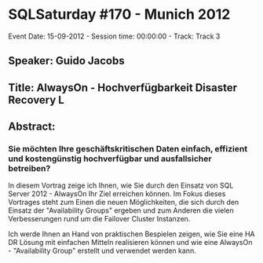 # SQLSaturday #170 - Munich 2012
Event Date: 15-09-2012 - Session time: 00:00:00 - Track: Track 3
## Speaker: Guido Jacobs
## Title: AlwaysOn - Hochverfügbarkeit  Disaster Recovery L
## Abstract:
### Sie möchten Ihre geschäftskritischen Daten einfach, effizient und kostengünstig hochverfügbar und ausfallsicher betreiben?
In diesem Vortrag zeige ich Ihnen, wie Sie durch den Einsatz von SQL Server 2012 - AlwaysOn Ihr Ziel erreichen können.
Im Fokus dieses Vortrages steht zum Einen die neuen Möglichkeiten, die sich durch den Einsatz der "Availability Groups" ergeben und zum Anderen die vielen Verbesserungen rund um die Failover Cluster Instanzen. 

Ich werde Ihnen an Hand von praktischen Bespielen zeigen, wie Sie eine HA  DR Lösung mit einfachen Mitteln realisieren können und wie eine AlwaysOn - "Availability Group" erstellt und verwendet werden kann.
